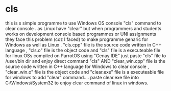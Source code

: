 # cls
this is s simple programme to use Windows OS console "cls" command to clear console .
as Linux have "clear" but when programmers and students works on development console based programmes or UNI assignments they face this problem
(coz I faced) to make programme genaric for Windows as well as Linux .
"cls.cpp" file is the source code written in C++ language , "cls.o" file is the object code and "cls" file is a executeable file for linux OSs compiled on ParrotOS using "Genay IDE"
just paste "cls" file to /user/bin dir and enjoy direct command "cls"
AND
"clear_win.cpp" file is the source code written in C++ language for Windows to clear console , "clear_win.o" file is the object code and "clear.exe" file is a executeable file for windows to add "clear" command....
paste clear.exe file into
C:\Windows\System32
to enjoy clear command of linux in windows.
